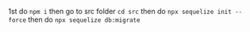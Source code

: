 1st do `npm i`
then go to src folder
       `cd src`
then do `npx sequelize init --force`
then do `npx sequelize db:migrate`
